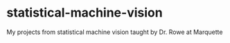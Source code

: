 # statistical-machine-vision
My projects from statistical machine vision taught by Dr. Rowe at Marquette
